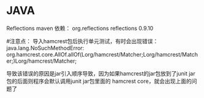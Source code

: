 # JAVA

Reflections maven 依赖：
<dependency>
    <groupId>org.reflections</groupId>
    <artifactId>reflections</artifactId>
    <version>0.9.10</version>
</dependency>

#注意点：
导入hamcrest包后执行单元测试，有时会出现错误：
java.lang.NoSuchMethodError: org.hamcrest.core.AllOf.allOf(Lorg/hamcrest/Matcher;Lorg/hamcrest/Matcher;)Lorg/hamcrest/Matcher;

导致该错误的原因是jar引入顺序导致，因为如果hamcrest的jar包放到了junit jar包的后面则程序会默认调用junit jar包里面的 hamcrest core，就会出现上面的问题了
